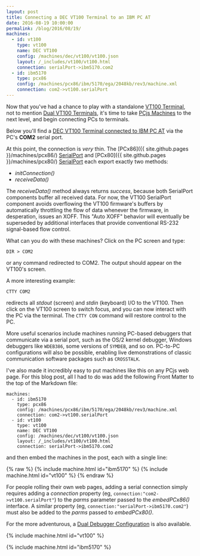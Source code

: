 ```yaml
---
layout: post
title: Connecting a DEC VT100 Terminal to an IBM PC AT
date: 2016-08-19 10:00:00
permalink: /blog/2016/08/19/
machines:
  - id: vt100
    type: vt100
    name: DEC VT100
    config: /machines/dec/vt100/vt100.json
    layout: /_includes/vt100/vt100.html
    connection: serialPort->ibm5170.com2
  - id: ibm5170
    type: pcx86
    config: /machines/pcx86/ibm/5170/ega/2048kb/rev3/machine.xml
    connection: com2->vt100.serialPort
---
```


Now that you've had a chance to play with a standalone [VT100 Terminal](/machines/dec/vt100/), not to mention
[Dual VT100 Terminals](/machines/dec/vt100/dual/), it's time to take [PCjs Machines](/) to the next level, and
begin connecting PCs to terminals.

Below you'll find a [DEC VT100 Terminal connected to IBM PC AT](/machines/dec/vt100/5170/) via the PC's **COM2** serial port.

At this point, the connection is *very* thin.  The [PCx86]({{ site.github.pages }}/machines/pcx86/) [SerialPort](/machines/pcx86/modules/v2/serial.js)
and [PCx80]({{ site.github.pages }}/machines/pcx80/) [SerialPort](/machines/pcx80/modules/v2/serial.js) each export exactly two methods:

- *initConnection()*
- *receiveData()*

The *receiveData()* method always returns *success*, because both SerialPort components buffer all received data.
For now, the VT100 SerialPort component avoids overflowing the VT100 firmware's buffers by automatically throttling the flow
of data whenever the firmware, in desperation, issues an XOFF.  This "Auto XOFF" behavior will eventually be superseded by
additional interfaces that provide conventional RS-232 signal-based flow control.

What can you do with these machines?  Click on the PC screen and type:

	DIR > COM2

or any command redirected to COM2.  The output should appear on the VT100's screen.

A more interesting example:

	CTTY COM2

redirects all *stdout* (screen) and *stdin* (keyboard) I/O to the VT100.  Then click on the VT100 screen to switch focus,
and you can now interact with the PC via the terminal.  The `CTTY CON` command will restore control to the PC.

More useful scenarios include machines running PC-based debuggers that communicate via a serial port, such as the
OS/2 kernel debugger, Windows debuggers like `WDEB386`, some versions of `SYMDEB`, and so on.  PC-to-PC configurations will
also be possible, enabling live demonstrations of classic communication software packages such as `CROSSTALK`.

I've also made it incredibly easy to put machines like this on any PCjs web page.  For this blog post, all I had to do
was add the following Front Matter to the top of the Markdown file:

	machines:
      - id: ibm5170
        type: pcx86
        config: /machines/pcx86/ibm/5170/ega/2048kb/rev3/machine.xml
        connection: com2->vt100.serialPort
      - id: vt100
        type: vt100
        name: DEC VT100
        config: /machines/dec/vt100/vt100.json
        layout: /_includes/vt100/vt100.html
        connection: serialPort->ibm5170.com2

and then embed the machines in the post, each with a single line:

{% raw %}
	{% include machine.html id="ibm5170" %}
	{% include machine.html id="vt100" %}
{% endraw %}

For people rolling their own web pages, adding a serial connection simply requires adding a *connection* property
(eg, `connection:"com2->vt100.serialPort"`) to the *parms* parameter passed to the *embedPCx86()* interface.  A similar
property (eg, `connection:"serialPort->ibm5170.com2"`) must also be added to the *parms* passed to *embedPCx80()*.

For the more adventurous, a [Dual Debugger Configuration](/machines/dec/vt100/5170/debugger/) is also available.

{% include machine.html id="vt100" %}

{% include machine.html id="ibm5170" %}
